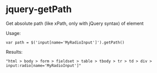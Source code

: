 jquery-getPath
==============

Get absolute path (like xPath, only with jQuery syntax) of element

Usage:

`var path = $('input[name='MyRadioInput']').getPath()`

Results:

`"html > body > form > fieldset > table > tbody > tr > td > div > input:radio[name='MyRadioInput']"`
	

